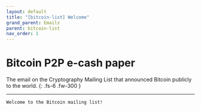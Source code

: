 ```yaml
---
layout: default
title: "[bitcoin-list] Welcome"
grand_parent: Emails
parent: bitcoin-list
nav_order: 1
---
```


# Bitcoin P2P e-cash paper

The email on the Cryptography Mailing List that announced Bitcoin publicly to the world.
{: .fs-6 .fw-300 } 

---

```
Welcome to the Bitcoin mailing list!
```
